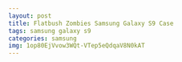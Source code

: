```yaml
---
layout: post
title: Flatbush Zombies Samsung Galaxy S9 Case
tags: samsung galaxy s9
categories: samsung
img: 1op80EjVvow3WQt-VTep5eQdqaV8N0kAT
---
```


